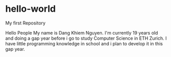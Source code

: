 # hello-world
My first Repository

Hello People
My name is Dang Khiem Nguyen. I'm currently 19 years old and doing a gap year before i go to study Computer Science in ETH Zurich.
I have little programming knowledge in school and i plan to develop it in this gap year. 
